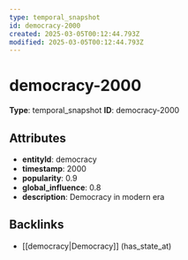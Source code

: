 ```yaml
---
type: temporal_snapshot
id: democracy-2000
created: 2025-03-05T00:12:44.793Z
modified: 2025-03-05T00:12:44.793Z
---
```


# democracy-2000

**Type**: temporal_snapshot
**ID**: democracy-2000

## Attributes

- **entityId**: democracy
- **timestamp**: 2000
- **popularity**: 0.9
- **global_influence**: 0.8
- **description**: Democracy in modern era

## Backlinks

- [[democracy|Democracy]] (has_state_at)


